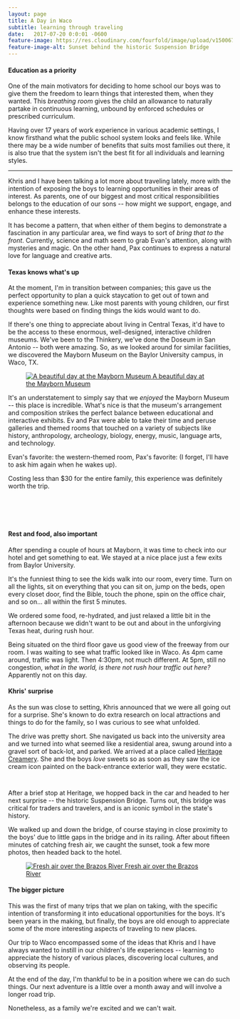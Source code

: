 ```yaml
---
layout: page
title: A Day in Waco
subtitle: learning through traveling
date:   2017-07-20 0:0:01 -0600
feature-image: https://res.cloudinary.com/fourfold/image/upload/v1500670559/20170719_200205_oxspbe.jpg
feature-image-alt: Sunset behind the historic Suspension Bridge
---
```

#### Education as a priority
One of the main motivators for deciding to home school our boys was to give them the freedom to learn things that interested them, when they wanted. This _breathing room_ gives the child an allowance to naturally partake in continuous learning, unbound by enforced schedules or prescribed curriculum.

Having over 17 years of work experience in various academic  settings, I know firsthand what the public school system looks and feels like. While there may be a wide number of benefits that suits most families out there, it is also true that the system isn't the best fit for all individuals and learning styles.

<hr class="divider_elipses">

Khris and I have been talking a lot more about traveling lately, more with the intention of exposing the boys to learning opportunities in their areas of interest. As parents, one of our biggest and most critical responsibilities belongs to the education of our sons -- how might we support, engage, and enhance these interests.

It has become a pattern, that when either of them begins to demonstrate a fascination in any particular area, we find ways to sort of _bring that to the front_. Currently, science and math seem to grab Evan's attention, along with mysteries and magic. On the other hand, Pax continues to express a natural love for language and creative arts.


#### Texas knows what's up
At the moment, I'm in transition between companies; this gave us the perfect opportunity to plan a quick staycation to get out of town and experience something new. Like most parents with young children, our first thoughts were based on finding things the kids would want to do.

If there's one thing to appreciate about living in Central Texas, it'd have to be the access to these enormous, well-designed, interactive children museums. We've been to the Thinkery, we've done the Doseum in San Antonio -- both were amazing. So, as we looked around for similar facilities, we discovered the Mayborn Museum on the Baylor University campus, in Waco, TX.

<figure class="figure">
    <a class="figure_link" href="https://res.cloudinary.com/fourfold/image/upload/v1500672567/20170719_150120_lpqtcz.jpg">
      <img class="figure_image" src="https://res.cloudinary.com/fourfold/image/upload/v1500672567/20170719_150120_lpqtcz.jpg" alt="A beautiful day at the Mayborn Museum">
    <figurecaption class="figure_caption">A beautiful day at the Mayborn Museum</figurecaption>
  </a>
</figure>

It's an understatement to simply say that we _enjoyed_ the Mayborn Museum -- this place is incredible. What's nice is that the museum's arrangement and composition strikes the perfect balance between educational and interactive exhibits. Ev and Pax were able to take their time and peruse galleries and themed rooms that touched on a variety of subjects like history, anthropology, archeology, biology, energy, music, language arts, and technology.

Evan's favorite: the western-themed room, Pax's favorite: (I forget, I'll have to ask him again when he wakes up).

Costing less than $30 for the entire family, this experience was definitely worth the trip.

<div class="container_lg_nested">
  <div class="grid grid_thirds">
    <div class="grid_card">
      <figure class="figure">
        <a class="figure_link" href="https://res.cloudinary.com/fourfold/image/upload/v1500672207/20170719_114441_uyfarm.jpg">
          <img class="figure_image" src="https://res.cloudinary.com/fourfold/image/upload/v1500672207/20170719_114441_uyfarm.jpg" alt="">
        </a>
      </figure>
    </div>
    <div class="grid_card">
      <figure class="figure">
        <a class="figure_link" href="https://res.cloudinary.com/fourfold/image/upload/v1500734796/20170719_135213_v4sejt.jpg">
          <img class="figure_image" src="https://res.cloudinary.com/fourfold/image/upload/v1500734796/20170719_135213_v4sejt.jpg" alt="">
        </a>
      </figure>
    </div>
    <div class="grid_card">
      <figure class="figure">
        <a class="figure_link" href="https://res.cloudinary.com/fourfold/image/upload/v1500672207/20170719_144924_bliuzn.jpg">
          <img class="figure_image" src="https://res.cloudinary.com/fourfold/image/upload/v1500672207/20170719_144924_bliuzn.jpg" alt="">
        </a>
      </figure>
    </div>
  </div>
  <div class="grid grid_halves">
    <div class="grid_card">
      <figure class="figure">
        <a class="figure_link" href="https://res.cloudinary.com/fourfold/image/upload/v1500672207/20170719_140722_j25tws.jpg">
          <img class="figure_image" src="https://res.cloudinary.com/fourfold/image/upload/v1500672207/20170719_140722_j25tws.jpg" alt="">
        </a>
      </figure>
    </div>
    <div class="grid_card">
      <figure class="figure">
        <a class="figure_link" href="https://res.cloudinary.com/fourfold/image/upload/v1500672608/20170719_143816_fbi6wi.jpg">
          <img class="figure_image" src="https://res.cloudinary.com/fourfold/image/upload/v1500672608/20170719_143816_fbi6wi.jpg" alt="">
        </a>
      </figure>
    </div>
  </div>
</div>

#### Rest and food, also important
After spending a couple of hours at Mayborn, it was time to check into our hotel and get something to eat. We stayed at a nice place just a few exits from Baylor University.

It's the funniest thing to see the kids walk into our room, every time. Turn on all the lights, sit on everything that you can sit on, jump on the beds, open every closet door, find the Bible, touch the phone, spin on the office chair, and so on... all within the first 5 minutes.

We ordered some food, re-hydrated, and just relaxed a little bit in the afternoon because we didn't want to be out and about in the unforgiving Texas heat, during rush hour.

Being situated on the third floor gave us good view of the freeway from our room. I was waiting to see what traffic looked like in Waco. As 4pm came around, traffic was light. Then 4:30pm, not much different. At 5pm, still no congestion, _what in the world, is there not rush hour traffic out here?_ Apparently not on this day.

#### Khris' surprise
As the sun was close to setting, Khris announced that we were all going out for a surprise. She's known to do extra research on local attractions and things to do for the family, so I was curious to see what unfolded.

The drive was pretty short. She navigated us back into the university area and we turned into what seemed like a residential area, swung around into a gravel sort of back-lot, and parked. We arrived at a place called [Heritage Creamery](http://www.heritagecreamery.com/). She and the boys _love_ sweets so as soon as they saw the ice cream icon painted on the back-entrance exterior wall, they were ecstatic.

<div class="container_lg_nested">
  <div class="grid grid_halves">
    <div class="grid_card">
      <figure class="figure">
        <a class="figure_link" href="https://res.cloudinary.com/fourfold/image/upload/v1500815849/20170719_192315_ogdb0e.jpg">
          <img class="figure_image" src="https://res.cloudinary.com/fourfold/image/upload/v1500815849/20170719_192315_ogdb0e.jpg" alt="">
        </a>
      </figure>
    </div>
    <div class="grid_card">
      <figure class="figure">
        <a class="figure_link" href="https://res.cloudinary.com/fourfold/image/upload/v1500815971/20170719_192353_zjkrof.jpg">
          <img class="figure_image" src="https://res.cloudinary.com/fourfold/image/upload/v1500815971/20170719_192353_zjkrof.jpg" alt="">
        </a>
      </figure>
    </div>
  </div>
</div>

After a brief stop at Heritage, we hopped back in the car and headed to her next surprise -- the historic Suspension Bridge. Turns out, this bridge was critical for traders and travelers, and is an iconic symbol in the state's history.

We walked up and down the bridge, of course staying in close proximity to the boys' due to little gaps in the bridge and in its railing. After about fifteen minutes of catching fresh air, we caught the sunset, took a few more photos, then headed back to the hotel.

<figure class="figure">
    <a class="figure_link" href="https://res.cloudinary.com/fourfold/image/upload/v1500825942/20170719_195952_o32rcg.jpg">
      <img class="figure_image" src="https://res.cloudinary.com/fourfold/image/upload/v1500825942/20170719_195952_o32rcg.jpg" alt="Fresh air over the Brazos River">
    <figurecaption class="figure_caption">Fresh air over the Brazos River</figurecaption>
  </a>
</figure>

#### The bigger picture
This was the first of many trips that we plan on taking, with the specific intention of transforming it into educational opportunities for the boys. It's been years in the making, but finally, the boys are old enough to appreciate some of the more interesting aspects of traveling to new places.

Our trip to Waco encompassed some of the ideas that Khris and I have always wanted to instill in our children's life experiences -- learning to appreciate the history of various places, discovering local cultures, and observing its people.

At the end of the day, I'm thankful to be in a position where we can do such things. Our next adventure is a little over a month away and will involve a longer road trip.

Nonetheless, as a family we're excited and we can't wait.
